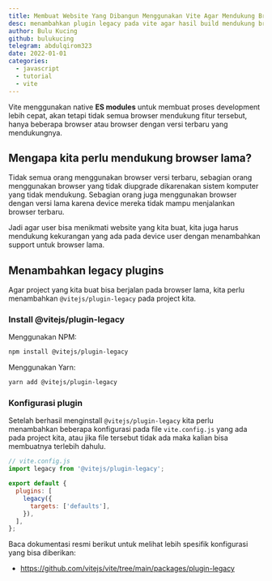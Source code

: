 ```yaml
---
title: Membuat Website Yang Dibangun Menggunakan Vite Agar Mendukung Browser Lama
desc: menambahkan plugin legacy pada vite agar hasil build mendukung browser lama
author: Bulu Kucing
github: bulukucing
telegram: abdulqirom323
date: 2022-01-01
categories:
  - javascript
  - tutorial
  - vite
---
```


Vite menggunakan native **ES modules** untuk membuat proses development lebih cepat,
akan tetapi tidak semua browser mendukung fitur tersebut,
hanya beberapa browser atau browser dengan versi terbaru yang mendukungnya.

## Mengapa kita perlu mendukung browser lama?

Tidak semua orang menggunakan browser versi terbaru,
sebagian orang menggunakan browser yang tidak diupgrade
dikarenakan sistem komputer yang tidak mendukung.
Sebagian orang juga menggunakan browser dengan versi lama karena device mereka tidak mampu menjalankan browser terbaru.

Jadi agar user bisa menikmati website yang kita buat,
kita juga harus mendukung kekurangan yang ada pada device user dengan menambahkan support untuk browser lama.

## Menambahkan legacy plugins

Agar project yang kita buat bisa berjalan pada browser lama,
kita perlu menambahkan `@vitejs/plugin-legacy` pada project kita.

### Install @vitejs/plugin-legacy

Menggunakan NPM:

```bash
npm install @vitejs/plugin-legacy
```

Menggunakan Yarn:

```bash
yarn add @vitejs/plugin-legacy
```

### Konfigurasi plugin

Setelah berhasil menginstall `@vitejs/plugin-legacy`
kita perlu menambahkan beberapa konfigurasi pada file `vite.config.js` yang ada pada project kita,
atau jika file tersebut tidak ada maka kalian bisa membuatnya terlebih dahulu.

```js
// vite.config.js
import legacy from '@vitejs/plugin-legacy';

export default {
  plugins: [
    legacy({
      targets: ['defaults'],
    }),
  ],
};
```

Baca dokumentasi resmi berikut untuk melihat lebih spesifik konfigurasi yang bisa diberikan:

- https://github.com/vitejs/vite/tree/main/packages/plugin-legacy
